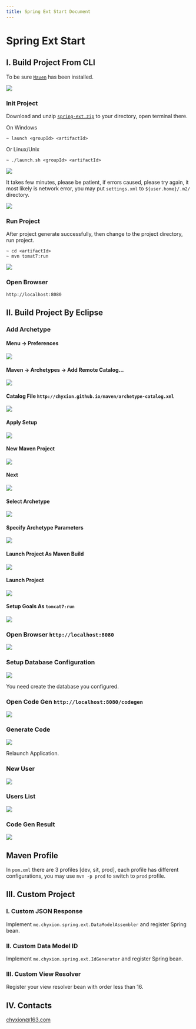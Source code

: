 ```yaml
---
title: Spring Ext Start Document
---
```


# Spring Ext Start
    
## I. Build Project From CLI
To be sure [`Maven`](http://maven.apache.org/download.cgi) has been installed.

![](images/mvn-v.png)

### Init Project
Download and unzip [`spring-ext.zip`](spring-ext.zip) to your directory, open terminal there.

On Windows

    ~ launch <groupId> <artifactId>

Or Linux/Unix

    ~ ./launch.sh <groupId> <artifactId>

![](images/launch-cli-01.png)


It takes few minutes, please be patient, if errors caused, please try again, it most likely is network error, you may put `settings.xml` to `${user.home}/.m2/` directory.

![](images/launch-cli-02.png)

### Run Project
After project generate successfully, then change to the project directory, run project.

    ~ cd <artifactId>
    ~ mvn tomat7:run

![](images/launch-cli-03.png)

### Open Browser
    http://localhost:8080

## II. Build Project By Eclipse

### Add Archetype

#### Menu -&gt; Preferences
![](images/add-archetype-01.png)

#### Maven -&gt; Archetypes -&gt; Add Remote Catalog...
![](images/add-archetype-02.png)

#### Catalog File `http://chyxion.github.io/maven/archetype-catalog.xml`
![](images/add-archetype-03.png)

#### Apply Setup
![](images/add-archetype-04.png)

#### New Maven Project
![](images/new-project-01.png)

#### Next
![](images/new-project-02.png)

#### Select Archetype
![](images/new-project-03.png)

#### Specify Archetype Parameters
![](images/new-project-04.png)

#### Launch Project As Maven Build
![](images/launch-project-01.png)

#### Launch Project
![](images/launch-project-02.png)

#### Setup Goals As `tomcat7:run`
![](images/launch-project-03.png)

### Open Browser `http://localhost:8080`
![](images/open-browser.png)

### Setup Database Configuration
![](images/database-config.png)

You need create the database you configured.

### Open Code Gen `http://localhost:8080/codegen`
![](images/code-gen-01.png)

### Generate Code
![](images/code-gen-02.png)

Relaunch Application.

### New User
![](images/code-gen-03.png)

### Users List
![](images/code-gen-04.png)

### Code Gen Result
![](images/code-gen-result.png)

## Maven Profile
In `pom.xml` there are 3 profiles [dev, sit, prod], each profile has different configurations, you may use `mvn -p prod` to switch to `prod` profile.

## III. Custom Project

### I. Custom JSON Response
Implement `me.chyxion.spring.ext.DataModelAssembler` and register Spring bean.

### II. Custom Data Model ID
Implement `me.chyxion.spring.ext.IdGenerator` and register Spring bean.

### III. Custom View Resolver
Register your view resolver bean with order less than 16.

## IV. Contacts

chyxion@163.com
